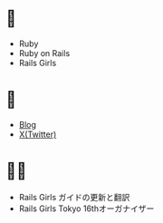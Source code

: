 # 💖

- Ruby
- Ruby on Rails
- Rails Girls

# 🔗
- [Blog](https://maimux2x.hatenablog.com/)
- [X(Twitter)](https://twitter.com/maimux2x)

# 👩‍💻
- Rails Girls ガイドの更新と翻訳
- Rails Girls Tokyo 16thオーガナイザー
